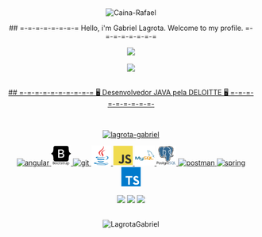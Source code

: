  <div align="center">
    <img align="center" alt="Caina-Rafael" height="140" width="150" src="https://media.giphy.com/media/NHUONhmbo448/giphy.gif">
  </div>  

<p align="center"> ## =-=-=-=-=-=-=-= Hello, i'm Gabriel Lagrota. Welcome to my profile. =-=-=-=-=-=-=-= </p>

<div align="center">
  <div align="center">
    <a href="https://github.com/LagrotaGabriel">
    <img height="180em" src="https://github-readme-stats.vercel.app/api?username=LagrotaGabriel&show_icons=true&theme=onedark&include_all_commits=true&count_private=true"/>
   </div>
</div>

<p align="center">
  <img height="180em" src="https://streak-stats.demolab.com?user=LagrotaGabriel&theme=discord-old-blurple&type=png"/>
</p>

##

<p align="center"> ## =-=-=-=-=-=-=-=-=-= 🖥️ Desenvolvedor JAVA pela DELOITTE 🖥️ =-=-=-=-=-=-=-=-=- </p>

<div align="center">
  <div style="display: inline_block"><br>
  <p align="center"> <img src="https://komarev.com/ghpvc/?username=lagrota-gabriel&label=Profile%20views&color=0e75b6&style=flat" alt="lagrota-gabriel" /> </p>

  <p align="center"> <a href="https://angular.io" target="_blank" rel="noreferrer"> <img src="https://angular.io/assets/images/logos/angular/angular.svg" alt="angular" width="40" height="40"/> </a> <a  href="https://getbootstrap.com" target="_blank" rel="noreferrer"> <img src="https://raw.githubusercontent.com/devicons/devicon/master/icons/bootstrap/bootstrap-plain-wordmark.svg" alt="bootstrap" width="40" height="40"/> </a> <a href="https://git-scm.com/" target="_blank" rel="noreferrer"> <img src="https://www.vectorlogo.zone/logos/git-scm/git-scm-icon.svg" alt="git" width="40" height="40"/> </a> <a href="https://www.java.com" target="_blank" rel="noreferrer"> <img src="https://raw.githubusercontent.com/devicons/devicon/master/icons/java/java-original.svg" alt="java" width="40" height="40"/> </a> <a href="https://developer.mozilla.org/en-US/docs/Web/JavaScript" target="_blank" rel="noreferrer"> <img src="https://raw.githubusercontent.com/devicons/devicon/master/icons/javascript/javascript-original.svg" alt="javascript" width="40" height="40"/> </a> <a href="https://www.mysql.com/" target="_blank" rel="noreferrer"> <img src="https://raw.githubusercontent.com/devicons/devicon/master/icons/mysql/mysql-original-wordmark.svg" alt="mysql" width="40" height="40"/> </a> <a href="https://www.postgresql.org" target="_blank" rel="noreferrer"> <img src="https://raw.githubusercontent.com/devicons/devicon/master/icons/postgresql/postgresql-original-wordmark.svg" alt="postgresql" width="40" height="40"/> </a> <a href="https://postman.com" target="_blank" rel="noreferrer"> <img src="https://www.vectorlogo.zone/logos/getpostman/getpostman-icon.svg" alt="postman" width="40" height="40"/> </a> <a href="https://spring.io/" target="_blank" rel="noreferrer"> <img src="https://www.vectorlogo.zone/logos/springio/springio-icon.svg" alt="spring" width="40" height="40"/> </a> <a href="https://www.typescriptlang.org/" target="_blank" rel="noreferrer"> <img src="https://raw.githubusercontent.com/devicons/devicon/master/icons/typescript/typescript-original.svg" alt="typescript" width="40" height="40"/> </a> </p>
   </div>
</div>
 
<div align="center"> 
  <a href="https://instagram.com/biellagrota" target="_blank"><img src="https://img.shields.io/badge/-Instagram-%23E4405F?style=for-the-badge&logo=instagram&logoColor=white"     target="_blank"></a>
  <a href = "gabriellagrota23@gmail.com"><img src="https://img.shields.io/badge/-Gmail-%23333?style=for-the-badge&logo=gmail&logoColor=white" target="_blank"></a>
  <a href="https://www.linkedin.com/in/gabriel-lagrota-728029168/" target="_blank"><img src="https://img.shields.io/badge/-LinkedIn-%230077B5?style=for-the-badge&logo=linkedin&logoColor=white" target="_blank"></a> 
</div>
  
##
  
<div align="center">
  <img align="center" width=300 src="https://github-readme-stats.vercel.app/api/top-langs/?username=LagrotaGabriel&count_private=true&theme=radical" alt="LagrotaGabriel" /   
</div>
